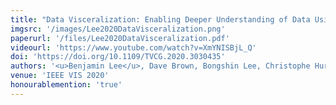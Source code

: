 ```yaml
---
title: "Data Visceralization: Enabling Deeper Understanding of Data Using Virtual Reality"
imgsrc: '/images/Lee2020DataVisceralization.png'
paperurl: '/files/Lee2020DataVisceralization.pdf'
videourl: 'https://www.youtube.com/watch?v=XmYNISBjL_Q'
doi: 'https://doi.org/10.1109/TVCG.2020.3030435'
authors: '<u>Benjamin Lee</u>, Dave Brown, Bongshin Lee, Christophe Hurter, Steven Drucker, Tim Dwyer'
venue: 'IEEE VIS 2020'
honourablemention: 'true'
---
```

